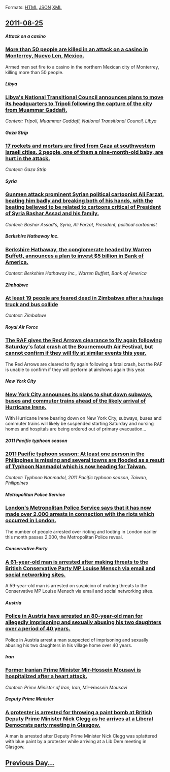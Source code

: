 
Formats: [HTML](2011/08/25/index.html)  [JSON](2011/08/25/index.json)  [XML](2011/08/25/index.xml)  

## [2011-08-25](/news/2011/08/25/index.md)

##### Attack on a casino
### [More than 50 people are killed in an attack on a casino in Monterrey, Nuevo Len, Mexico. ](/news/2011/08/25/more-than-50-people-are-killed-in-an-attack-on-a-casino-in-monterrey-nuevo-leon-mexico.md)
Armed men set fire to a casino in the northern Mexican city of Monterrey, killing more than 50 people.

##### Libya
### [Libya's National Transitional Council announces plans to move its headquarters to Tripoli following the capture of the city from Muammar Gaddafi. ](/news/2011/08/25/libya-s-national-transitional-council-announces-plans-to-move-its-headquarters-to-tripoli-following-the-capture-of-the-city-from-muammar-gad.md)
_Context: Tripoli, Muammar Gaddafi, National Transitional Council, Libya_

##### Gaza Strip
### [17 rockets and mortars are fired from Gaza at southwestern Israeli cities. 2 people, one of them a nine-month-old baby, are hurt in the attack. ](/news/2011/08/25/17-rockets-and-mortars-are-fired-from-gaza-at-southwestern-israeli-cities-2-people-one-of-them-a-nine-month-old-baby-are-hurt-in-the-atta.md)
_Context: Gaza Strip_

##### Syria
### [Gunmen attack prominent Syrian political cartoonist Ali Farzat, beating him badly and breaking both of his hands, with the beating believed to be related to cartoons critical of President of Syria Bashar Assad and his family. ](/news/2011/08/25/gunmen-attack-prominent-syrian-political-cartoonist-ali-farzat-beating-him-badly-and-breaking-both-of-his-hands-with-the-beating-believed.md)
_Context: Bashar Assad's, Syria, Ali Farzat, President, political cartoonist_

##### Berkshire Hathaway Inc.
### [Berkshire Hathaway, the conglomerate headed by Warren Buffett, announces a plan to invest $5 billion in Bank of America. ](/news/2011/08/25/berkshire-hathaway-the-conglomerate-headed-by-warren-buffett-announces-a-plan-to-invest-5-billion-in-bank-of-america.md)
_Context: Berkshire Hathaway Inc., Warren Buffett, Bank of America_

##### Zimbabwe
### [At least 19 people are feared dead in Zimbabwe after a haulage truck and bus collide ](/news/2011/08/25/at-least-19-people-are-feared-dead-in-zimbabwe-after-a-haulage-truck-and-bus-collide.md)
_Context: Zimbabwe_

##### Royal Air Force
### [The RAF gives the Red Arrows clearance to fly again following Saturday's fatal crash at the Bournemouth Air Festival, but cannot confirm if they will fly at similar events this year. ](/news/2011/08/25/the-raf-gives-the-red-arrows-clearance-to-fly-again-following-saturday-s-fatal-crash-at-the-bournemouth-air-festival-but-cannot-confirm-if.md)
The Red Arrows are cleared to fly again following a fatal crash, but the RAF is unable to confirm if they will perform at airshows again this year.

##### New York City
### [New York City announces its plans to shut down subways, buses and commuter trains ahead of the likely arrival of Hurricane Irene. ](/news/2011/08/25/new-york-city-announces-its-plans-to-shut-down-subways-buses-and-commuter-trains-ahead-of-the-likely-arrival-of-hurricane-irene.md)
With Hurricane Irene bearing down on New York City, subways, buses and commuter trains will likely be suspended starting Saturday and nursing homes and hospitals are being ordered out of primary evacuation...

##### 2011 Pacific typhoon season
### [2011 Pacific typhoon season: At least one person in the Philippines is missing and several towns are flooded as a result of Typhoon Nanmadol which is now heading for Taiwan. ](/news/2011/08/25/2011-pacific-typhoon-season-at-least-one-person-in-the-philippines-is-missing-and-several-towns-are-flooded-as-a-result-of-typhoon-nanmadol.md)
_Context: Typhoon Nanmadol, 2011 Pacific typhoon season, Taiwan, Philippines_

##### Metropolitan Police Service
### [London's Metropolitan Police Service says that it has now made over 2,000 arrests in connection with the riots which occurred in London. ](/news/2011/08/25/london-s-metropolitan-police-service-says-that-it-has-now-made-over-2-000-arrests-in-connection-with-the-riots-which-occurred-in-london.md)
The number of people arrested over rioting and looting in London earlier this month passes 2,000, the Metropolitan Police reveal.

##### Conservative Party
### [A 61-year-old man is arrested after making threats to the British Conservative Party MP Louise Mensch via email and social networking sites. ](/news/2011/08/25/a-61-year-old-man-is-arrested-after-making-threats-to-the-british-conservative-party-mp-louise-mensch-via-email-and-social-networking-sites.md)
A 59-year-old man is arrested on suspicion of making threats to the Conservative MP Louise Mensch via email and social networking sites.

##### Austria
### [Police in Austria have arrested an 80-year-old man for allegedly imprisoning and sexually abusing his two daughters over a period of 40 years. ](/news/2011/08/25/police-in-austria-have-arrested-an-80-year-old-man-for-allegedly-imprisoning-and-sexually-abusing-his-two-daughters-over-a-period-of-40-year.md)
Police in Austria arrest a man suspected of imprisoning and sexually abusing his two daughters in his village home over 40 years.

##### Iran
### [Former Iranian Prime Minister Mir-Hossein Mousavi is hospitalized after a heart attack. ](/news/2011/08/25/former-iranian-prime-minister-mir-hossein-mousavi-is-hospitalized-after-a-heart-attack.md)
_Context: Prime Minister of Iran, Iran, Mir-Hossein Mousavi_

##### Deputy Prime Minister
### [A protester is arrested for throwing a paint bomb at British Deputy Prime Minister Nick Clegg as he arrives at a Liberal Democrats party meeting in Glasgow. ](/news/2011/08/25/a-protester-is-arrested-for-throwing-a-paint-bomb-at-british-deputy-prime-minister-nick-clegg-as-he-arrives-at-a-liberal-democrats-party-mee.md)
A man is arrested after Deputy Prime Minister Nick Clegg was splattered with blue paint by a protester while arriving at a Lib Dem meeting in Glasgow.

## [Previous Day...](/news/2011/08/24/index.md)

